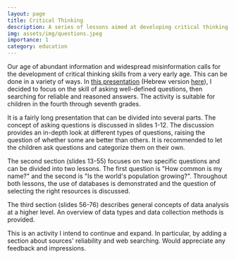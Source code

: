 ```yaml
---
layout: page
title: Critical Thinking
description: A series of lessons aimed at developing critical thinking skills
img: assets/img/questions.jpeg
importance: 1
category: education
---
```


Our age of abundant information and widespread misinformation calls for the development of critical thinking skills from a very early age. This can be done in a variety of ways. In <a href="/al-folio/assets/pdf/critical_thinking.pdf">this presentation<a> (Hebrew version <a href="/al-folio/assets/pdf/critical_thinking_heb.pdf">here<a>), I decided to focus on the skill of asking well-defined questions, then searching for reliable and reasoned answers. The activity is suitable for children in the fourth through seventh grades.

It is a fairly long presentation that can be divided into several parts. The concept of asking questions is discussed in slides 1-12. The discussion provides an in-depth look at different types of questions, raising the question of whether some are better than others. It is recommended to let the children ask questions and categorize them on their own.

The second section (slides 13-55) focuses on two specific questions and can be divided into two lessons. The first question is "How common is my name?" and the second is "Is the world's population growing?". Throughout both lessons, the use of databases is demonstrated and the question of selecting the right resources is discussed.

The third section (slides 56-76) describes general concepts of data analysis at a higher level. An overview of data types and data collection methods is provided. 

This is an activity I intend to continue and expand. In particular, by adding a section about sources' reliability and web searching. Would appreciate any feedback and impressions. 
